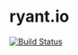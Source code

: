 # ryant.io 

[![Build Status](https://travis-ci.org/MrTarantula/mrtarantula.github.io.svg?branch=source)](https://travis-ci.org/MrTarantula/mrtarantula.github.io)